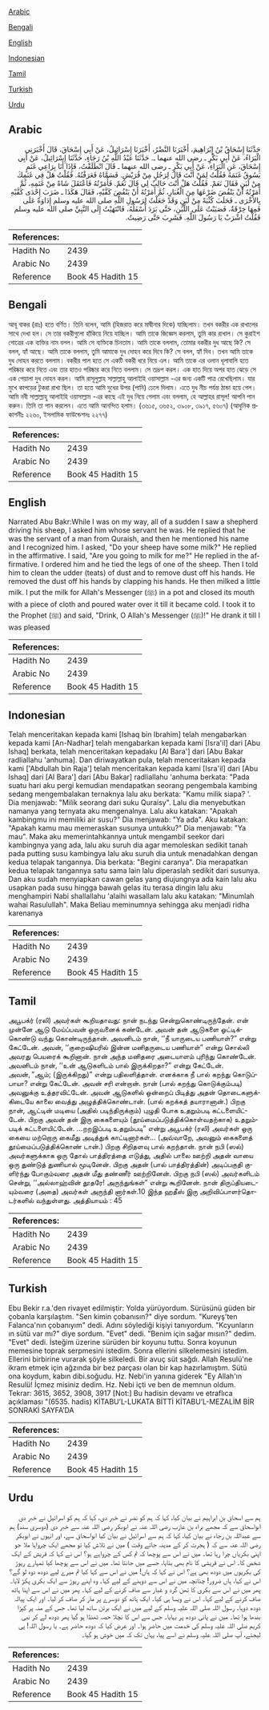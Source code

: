 [Arabic](#arabic)

[Bengali](#bengali)

[English](#english)

[Indonesian](#indonesian)

[Tamil](#tamil)

[Turkish](#turkish)

[Urdu](#urdu)

## Arabic


<div dir="rtl" lang="ar" style={{fontSize:'larger',backgroundColor:'#f8f9fa',padding:20}}>
حَدَّثَنَا إِسْحَاقُ بْنُ إِبْرَاهِيمَ، أَخْبَرَنَا النَّضْرُ، أَخْبَرَنَا إِسْرَائِيلُ، عَنْ أَبِي إِسْحَاقَ، قَالَ أَخْبَرَنِي الْبَرَاءُ، عَنْ أَبِي بَكْرٍ ـ رضى الله عنهما ـ‏.‏ حَدَّثَنَا عَبْدُ اللَّهِ بْنُ رَجَاءٍ، حَدَّثَنَا إِسْرَائِيلُ، عَنْ أَبِي إِسْحَاقَ، عَنِ الْبَرَاءِ، عَنْ أَبِي بَكْرٍ ـ رضى الله عنهما ـ قَالَ انْطَلَقْتُ، فَإِذَا أَنَا بِرَاعِي غَنَمٍ يَسُوقُ غَنَمَهُ فَقُلْتُ لِمَنْ أَنْتَ قَالَ لِرَجُلٍ مِنْ قُرَيْشٍ‏.‏ فَسَمَّاهُ فَعَرَفْتُهُ‏.‏ فَقُلْتُ هَلْ فِي غَنَمِكَ مِنْ لَبَنٍ فَقَالَ نَعَمْ‏.‏ فَقُلْتُ هَلْ أَنْتَ حَالِبٌ لِي قَالَ نَعَمْ‏.‏ فَأَمَرْتُهُ فَاعْتَقَلَ شَاةً مِنْ غَنَمِهِ، ثُمَّ أَمَرْتُهُ أَنْ يَنْفُضَ ضَرْعَهَا مِنَ الْغُبَارِ، ثُمَّ أَمَرْتُهُ أَنْ يَنْفُضَ كَفَّيْهِ، فَقَالَ هَكَذَا ـ ضَرَبَ إِحْدَى كَفَّيْهِ بِالأُخْرَى ـ فَحَلَبَ كُثْبَةً مِنْ لَبَنٍ وَقَدْ جَعَلْتُ لِرَسُولِ اللَّهِ صلى الله عليه وسلم إِدَاوَةً عَلَى فَمِهَا خِرْقَةٌ، فَصَبَبْتُ عَلَى اللَّبَنِ، حَتَّى بَرَدَ أَسْفَلُهُ، فَانْتَهَيْتُ إِلَى النَّبِيِّ صلى الله عليه وسلم فَقُلْتُ اشْرَبْ يَا رَسُولَ اللَّهِ‏.‏ فَشَرِبَ حَتَّى رَضِيتُ‏.‏
</div>
<div style={{backgroundColor:'#f8f9fa',padding:20, marginBottom: 10}}><table> <thead> <tr> <th>References:</th> <th></th> </tr> </thead> <tbody><tr><td>Hadith No</td><td>2439</td></tr><tr><td>Arabic No</td><td>2439</td></tr><tr><td>Reference</td><td>Book 45 Hadith 15</td></tr></tbody></table></div>

## Bengali


<div dir="ltr" lang="bn" style={{fontSize:'larger',backgroundColor:'#f8f9fa',padding:20}}>
আবূ বাকর (রাঃ) হতে বর্ণিত। তিনি বলেন, আমি (হিজরাত করে মাদ্বীনার দিকে) যাচ্ছিলাম। তখন বকরীর এক রাখালের সাথে দেখা হল। সে তার বকরীগুলো হাঁকিয়ে নিয়ে যাচ্ছিল। আমি তাকে জিজ্ঞেস করলাম, তুমি কার রাখাল। সে কুরাইশ গোত্রের এক ব্যক্তির নাম বলল। আমি সে ব্যক্তিকে চিনতাম। আমি তাকে বললাম, তোমার বকরীর দুধ আছে কি? সে বলল, হ্যাঁ আছে। আমি তাকে বললাম, তুমি আমাকে দুধ দোহন করে দিবে কি? সে বলল, হ্যাঁ দিব। তখন আমি তাকে দুধ দোহন করতে বললাম। বকরীর পাল হতে সে একটি বকরী ধরে নিয়ে এল। আমি তাকে এর ওলান ধূলাবালি হতে পরিষ্কার করে নিতে এবং তার হাতও পরিষ্কার করে নিতে বললাম। সে তদ্রূপ করল। এক হাত দিয়ে অপর হাত ঝেড়ে সে এক পেয়ালা দুধ দোহন করল। আমি রাসূলুল্লাহ সাল্লাল্লাহু আলাইহি ওয়াসাল্লাম -এর জন্য একটি পাত্র রেখেছিলাম। যার মুখে কাপড়ের টুকরা রাখা ছিল। তা হতে আমি দুধের উপর (পানি) ঢেলে দিলাম। এতে দুধ নীচ পর্যন্ত ঠান্ডা হয়ে গেল। আমি নবী সাল্লাল্লাহু আলাইহি ওয়াসাল্লাম -এর কাছে এই দুধ নিয়ে গেলাম এবং বললাম, হে আল্লাহর রাসূল! আপনি পান করুন। তিনি তা পান করলেন। এতে আমি আনন্দিত হলাম। (৩৬১৫, ৩৬৫২, ৩৯০৮, ৩৯১৭, ৫৬০৭) (আধুনিক প্রকাশনীঃ ২২৬০, ইসলামিক ফাউন্ডেশনঃ ২২৭৭)
</div>
<div style={{backgroundColor:'#f8f9fa',padding:20, marginBottom: 10}}><table> <thead> <tr> <th>References:</th> <th></th> </tr> </thead> <tbody><tr><td>Hadith No</td><td>2439</td></tr><tr><td>Arabic No</td><td>2439</td></tr><tr><td>Reference</td><td>Book 45 Hadith 15</td></tr></tbody></table></div>

## English


<div dir="ltr" lang="en" style={{fontSize:'larger',backgroundColor:'#f8f9fa',padding:20}}>
Narrated Abu Bakr:While I was on my way, all of a sudden I saw a shepherd driving his sheep, I asked him whose servant he was. He replied that he was the servant of a man from Quraish, and then he mentioned his name and I recognized him. I asked, "Do your sheep have some milk?" He replied in the affirmative. I said, "Are you going to milk for me?" He replied in the affirmative. I ordered him and he tied the legs of one of the sheep. Then I told him to clean the udder (teats) of dust and to remove dust off his hands. He removed the dust off his hands by clapping his hands. He then milked a little milk. I put the milk for Allah's Messenger (ﷺ) in a pot and closed its mouth with a piece of cloth and poured water over it till it became cold. I took it to the Prophet (ﷺ) and said, "Drink, O Allah's Messenger (ﷺ)!" He drank it till I was pleased
</div>
<div style={{backgroundColor:'#f8f9fa',padding:20, marginBottom: 10}}><table> <thead> <tr> <th>References:</th> <th></th> </tr> </thead> <tbody><tr><td>Hadith No</td><td>2439</td></tr><tr><td>Arabic No</td><td>2439</td></tr><tr><td>Reference</td><td>Book 45 Hadith 15</td></tr></tbody></table></div>

## Indonesian


<div dir="ltr" lang="id" style={{fontSize:'larger',backgroundColor:'#f8f9fa',padding:20}}>
Telah menceritakan kepada kami [Ishaq bin Ibrahim] telah mengabarkan kepada kami [An-Nadhar] telah mengabarkan kepada kami [Isra'il] dari [Abu Ishaq] berkata, telah menceritakan kepadaku [Al Bara'] dari [Abu Bakar radliallahu 'anhuma]. Dan diriwayatkan pula, telah menceritakan kepada kami ['Abdullah bin Raja'] telah menceritakan kepada kami [Isra'il] dari [Abu Ishaq] dari [Al Bara'] dari [Abu Bakar] radliallahu 'anhuma berkata: "Pada suatu hari aku pergi kemudian mendapatkan seorang pengembala kambing sedang mengembalakan ternaknya lalu aku berkata: "Kamu milik siapa? '. Dia menjawab: "Milik seorang dari suku Quraisy". Lalu dia menyebutkan namanya yang ternyata aku mengenalnya. Lalu aku katakan: "Apakah kambingmu ini memiliki air susu?" Dia menjawab: "Ya ada". Aku katakan: "Apakah kamu mau memeraskan susunya untukku?" Dia menjawab: "Ya mau". Maka aku memerintahkannya untuk mengambil seekor dari kambingnya yang ada, lalu aku suruh dia agar memoleskan sedikit tanah pada putting susu kambingya lalu aku suruh dia untuk menadahkan dengan kedua telapak tangannya. Dia berkata: "Begini caranya". Dia merapatkan kedua telapak tangannya satu sama lain lalu diperaslah sedikit dari susunya. Dan aku sudah menyiapkan cawan gelas yang diujungnya ada kain lalu aku usapkan pada susu hingga bawah gelas itu terasa dingin lalu aku menghampiri Nabi shallallahu 'alaihi wasallam lalu aku katakan: "Minumlah wahai Rasulullah". Maka Beliau meminumnya sehingga aku menjadi ridha karenanya
</div>
<div style={{backgroundColor:'#f8f9fa',padding:20, marginBottom: 10}}><table> <thead> <tr> <th>References:</th> <th></th> </tr> </thead> <tbody><tr><td>Hadith No</td><td>2439</td></tr><tr><td>Arabic No</td><td>2439</td></tr><tr><td>Reference</td><td>Book 45 Hadith 15</td></tr></tbody></table></div>

## Tamil


<div dir="ltr" lang="ta" style={{fontSize:'larger',backgroundColor:'#f8f9fa',padding:20}}>
அபூபக்ர் (ரலி) அவர்கள் கூறியதாவது: நான் நடந்து சென்றுகொண்டிருந்தேன். என் முன்னே ஆடு மேய்ப்பவன் ஒருவனைக் கண்டேன். அவன் தன் ஆடுகளை ஓட்டிக்கொண்டு வந்து கொண்டிருந்தான். அவனிடம் நான், ‘‘நீ யாருடைய பணியாள்?” என்று கேட்டேன். அவன், ‘‘குறைஷியரில் இன்ன மனிதருடைய பணியாள்” என்று சொல்லி அவரது பெயரைக் கூறினான். நான் அந்த மனிதரை அடையாளம் புரிந்து கொண்டேன். அவனிடம் நான், ‘‘உன் ஆடுகளிடம் பால் இருக்கிறதா?” என்று கேட்டேன். அவன், ”ஆம்; (இருக்கிறது)” என்று பதிலளித்தான். எனக்காக நீ பால் கறந்து கொடுப்பாயா? என்று கேட்டேன். அவன் சரி என்றான். நான் (பால் கறந்து கொடுக்கும்படி) அவனுக்கு உத்தரவிட்டேன். அவன் ஆடுகளில் ஒன்றைப் பிடித்து அதன் தொடைகளுக்கிடையே காலை வைத்து அழுத்திக்கொண்டான். (பால் கறக்கத் தயாரானான்.) பிறகு நான், ஆட்டின் மடியை (அதில் படிந்திருக்கும்) புழுதி போக உதறும்படி கட்டளையிட்டேன். பிறகு அவன் தன் இரு கைகளையும் (தூய்மைப்படுத்திக்கொள்வதற்காக) உதறும்படிக் கட்டளையிட்டேன். ...றறஇப்படி உதறும்படி” என்று அபூபக்ர் (ரலி) அவர்கள் ஒரு கையை மற்றொரு கைமீது அடித்துக் காட்டினார்கள்... (அவ்வாறே, அவனும் கைகளைத் தூய்மைப்படுத்திக்கொண் டான்.) பிறகு சிறிதளவு பால் கறந்தான். நான் நபி (ஸல்) அவர்களுக்காக ஒரு தோல் பாத்திரத்தை எடுத்து, அதில் பாலை ஊற்றி அதன் வாயை ஒரு துண்டுத் துணியால் மூடினேன். பிறகு அதன் (பால் பாத்திரத்தின்) அடிப்பகுதி குளிர்ந்து போகும்வரை அதன் மீது தண்ணீர் ஊற்றினேன். பிறகு நபி (ஸல்) அவர்களிடம் சென்று, ‘‘அல்லாஹ்வின் தூதரே! அருந்துங்கள்” என்று கூறினேன். நான் திருப்தியடையும்வரை (அதை) அவர்கள் அருந்தி னார்கள்.10 இந்த ஹதீஸ் இரு அறிவிப்பாளர்தொடர்களில் வந்துள்ளது. அத்தியாயம் : 45
</div>
<div style={{backgroundColor:'#f8f9fa',padding:20, marginBottom: 10}}><table> <thead> <tr> <th>References:</th> <th></th> </tr> </thead> <tbody><tr><td>Hadith No</td><td>2439</td></tr><tr><td>Arabic No</td><td>2439</td></tr><tr><td>Reference</td><td>Book 45 Hadith 15</td></tr></tbody></table></div>

## Turkish


<div dir="ltr" lang="tr" style={{fontSize:'larger',backgroundColor:'#f8f9fa',padding:20}}>
Ebu Bekir r.a.'den rivayet edilmiştir: Yolda yürüyordum. Sürüsünü güden bir çobanla karşılaştım. "Sen kimin çobanısın?" diye sordum. "Kureyş'ten Falanca'nın çobanıyım" dedi. Adını söylediği kişiyi tanıyordum. "Kcyunların ın sütü var mı?" diye sordum. "Evet" dedi. "Benim için sağar mısın?" dedim. "Evet" dedi. İsteğim üzerine sürüden bir koyunu tuttu. Sonra koyunun memesine toprak serpmesini istedim. Sonra ellerini silkelemesini istedim. Ellerini birbirine vurarak şöyle silkeledi. Bir avuç süt sağdı. Allah Resulü'ne ikram etmek için ağzında bir bez parçası olan bir kap hazırlamıştım. Sütü ona koydum, kabın dibi.soğudu. Hz. Nebi'in yanına giderek "Ey Allah'ın Resulü! İçmez misiniz dedim. Hz. Nebi içti ve ben de memnun oldum. Tekrar: 3615, 3652, 3908, 3917 [Not:] Bu hadisin devamı ve etraflıca açıklaması "(6535. hadis) KİTABU’L-LUKATA BİTTİ KİTABU’L-MEZALİM BİR SONRAKİ SAYFA’DA
</div>
<div style={{backgroundColor:'#f8f9fa',padding:20, marginBottom: 10}}><table> <thead> <tr> <th>References:</th> <th></th> </tr> </thead> <tbody><tr><td>Hadith No</td><td>2439</td></tr><tr><td>Arabic No</td><td>2439</td></tr><tr><td>Reference</td><td>Book 45 Hadith 15</td></tr></tbody></table></div>

## Urdu


<div dir="rtl" lang="ur" style={{fontSize:'larger',backgroundColor:'#f8f9fa',padding:20}}>
ہم سے اسحاق بن ابراہیم نے بیان کیا، کہا کہ ہم کو نضر نے خبر دی، کہا کہ ہم کو اسرائیل نے خبر دی ابواسحاق سے کہ مجھے براء بن عازب رضی اللہ عنہ نے ابوبکر رضی اللہ عنہ سے خبر دی (دوسری سند) ہم سے عبداللہ بن رجاء نے بیان کیا، کہا کہ ہم سے اسرائیل نے بیان کیا ابواسحاق سے، اور انہوں نے ابوبکر رضی اللہ عنہ سے کہ ( ہجرت کر کے مدینہ جاتے وقت ) میں نے تلاش کیا تو مجھے ایک چرواہا ملا جو اپنی بکریاں چرا رہا تھا۔ میں نے اس سے پوچھا کہ تم کس کے چرواہے ہو؟ اس نے کہا کہ قریش کے ایک شخص کا۔ اس نے قریشی کا نام بھی بتایا، جسے میں جانتا تھا۔ میں نے اس سے پوچھا کیا تمہارے ریوڑ کی بکریوں میں دودھ بھی ہے؟ اس نے کہا کہ ہاں! میں نے اس سے کہا کیا تم میرے لیے دودھ دوہ لو گے؟ اس نے کہا، ہاں ضرور! چنانچہ میں نے اس سے دوہنے کے لیے کہا۔ وہ اپنے ریوڑ سے ایک بکری پکڑ لایا۔ پھر میں نے اس سے بکری کا تھن گرد و غبار سے صاف کرنے کے لیے کہا۔ پھر میں نے اس سے اپنا ہاتھ صاف کرنے کے لیے کہا۔ اس نے ویسا ہی کیا۔ ایک ہاتھ کو دوسرے پر مار کر صاف کر لیا۔ اور ایک پیالہ دودھ دوہا۔ رسول اللہ صلی اللہ علیہ وسلم کے لیے میں نے ایک برتن ساتھ لیا تھا۔ جس کے منہ پر کپڑا بندھا ہوا تھا۔ میں نے پانی دودھ پر بہایا۔ جس سے اس کا نچلا حصہ ٹھنڈا ہو گیا پھر دودھ لے کر نبی کریم صلی اللہ علیہ وسلم کی خدمت میں حاضر ہوا۔ اور عرض کیا کہ دودھ حاضر ہے۔ یا رسول اللہ! پی لیجئے، آپ صلی اللہ علیہ وسلم نے اسے پیا، یہاں تک کہ میں خوش ہو گیا۔
</div>
<div style={{backgroundColor:'#f8f9fa',padding:20, marginBottom: 10}}><table> <thead> <tr> <th>References:</th> <th></th> </tr> </thead> <tbody><tr><td>Hadith No</td><td>2439</td></tr><tr><td>Arabic No</td><td>2439</td></tr><tr><td>Reference</td><td>Book 45 Hadith 15</td></tr></tbody></table></div>